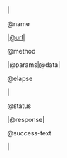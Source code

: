 |<p class="row">@name</p>|<a href="@url">@url</a>|<p class="method">@method</p>|@params|@data|<p class="row">@elapse</p>|<p class="row">@status</p>|@response|<p class="@success-class">@success-text</p>|
